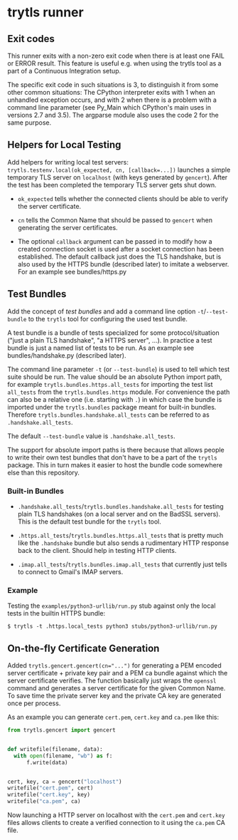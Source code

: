 # trytls runner

## Exit codes

This runner exits with a non-zero exit code when there is at least one FAIL or ERROR result. This feature is useful e.g. when using the trytls tool as a part of a Continuous Integration setup.

The specific exit code in such situations is 3, to distinguish it from some other common situations: The CPython interpreter exits with 1 when an unhandled exception occurs, and with 2 when there is a problem with a command line parameter (see Py_Main which CPython's main uses in versions 2.7 and 3.5). The argparse module also uses the code 2 for the same purpose.

## Helpers for Local Testing

Add helpers for writing local test servers: `trytls.testenv.local(ok_expected, cn, [callback=...])` launches a simple temporary TLS server on `localhost` (with keys generated by `gencert`).  After the test has been completed the temporary TLS server gets shut down.

  * `ok_expected` tells whether the connected clients should be able to verify the server certificate.

  * `cn` tells the Common Name that should be passed to `gencert` when generating the server certificates.

  * The optional `callback` argument can be passed in to modify how a created connection socket is used after a socket connection has been established. The default callback just does the TLS handshake, but is also used by the HTTPS bundle (described later) to imitate a webserver. For an example see bundles/https.py

## Test Bundles

Add the concept of *test bundles* and add a command line option `-t`/`--test-bundle` to the `trytls` tool for configuring the used test bundle.

A test bundle is a bundle of tests specialized for some protocol/situation ("just a plain TLS handshake", "a HTTPS server", ...). In practice a test bundle is just a named list of tests to be run. As an example see bundles/handshake.py (described later).

The command line parameter `-t` (or `--test-bundle`) is used to tell which test suite should be run. The value should be an absolute Python import path, for example `trytls.bundles.https.all_tests` for importing the test list `all_tests` from the `trytls.bundles.https` module. For convenience the path can also be a relative one (i.e. starting with `.`) in which case the bundle is imported under the `trytls.bundles` package meant for built-in bundles. Therefore `trytls.bundles.handshake.all_tests` can be referred to as `.handshake.all_tests`.

The default `--test-bundle` value is `.handshake.all_tests`.

The support for absolute import paths is there because that allows people to write their own test bundles that don't have to be a part of the `trytls` package. This in turn makes it easier to host the bundle code somewhere else than this repository.

### Built-in Bundles

  * `.handshake.all_tests`/`trytls.bundles.handshake.all_tests` for testing plain TLS handshakes (on a local server and on the BadSSL servers). This is the default test bundle for the `trytls` tool.

  * `.https.all_tests`/`trytls.bundles.https.all_tests` that is pretty much like the `.handshake` bundle but also sends a rudimentary HTTP response back to the client. Should help in testing HTTP clients.

  * `.imap.all_tests`/`trytls.bundles.imap.all_tests` that currently just tells to connect to Gmail's IMAP servers.

### Example

Testing the `examples/python3-urllib/run.py` stub against only the local tests in the builtin HTTPS bundle:

```console
$ trytls -t .https.local_tests python3 stubs/python3-urllib/run.py
```

## On-the-fly Certificate Generation

Added `trytls.gencert.gencert(cn="...")` for generating a PEM encoded server certificate + private key pair and a PEM ca bundle against which the server certificate verifies. The function basically just wraps the `openssl` command and generates a server certificate for the given Common Name. To save time the private server key and the private CA key are generated once per process.

As an example you can generate `cert.pem`, `cert.key` and `ca.pem` like this:
  ```python
from trytls.gencert import gencert


def writefile(filename, data):
    with open(filename, "wb") as f:
        f.write(data)


cert, key, ca = gencert("localhost")
writefile("cert.pem", cert)
writefile("cert.key", key)
writefile("ca.pem", ca)
```
Now launching a HTTP server on localhost with the `cert.pem` and `cert.key` files allows clients to create a verified connection to it using the `ca.pem` CA file.
